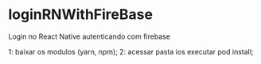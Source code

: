 # loginRNWithFireBase
Login no React Native autenticando com firebase

1: baixar os modulos (yarn, npm);
2: acessar pasta ios executar pod install;
